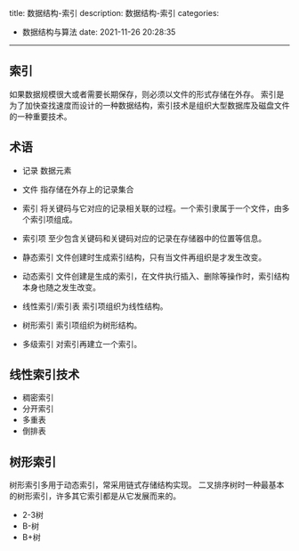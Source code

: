 title: 数据结构-索引
description: 数据结构-索引
categories:
  - 数据结构与算法
date: 2021-11-26 20:28:35
---

## 索引
如果数据规模很大或者需要长期保存，则必须以文件的形式存储在外存。
索引是为了加快查找速度而设计的一种数据结构，索引技术是组织大型数据库及磁盘文件的一种重要技术。

## 术语
- 记录 数据元素
- 文件 指存储在外存上的记录集合
- 索引 将关键码与它对应的记录相关联的过程。一个索引隶属于一个文件，由多个索引项组成。
- 索引项 至少包含关键码和关键码对应的记录在存储器中的位置等信息。

- 静态索引 文件创建时生成索引结构，只有当文件再组织是才发生改变。
- 动态索引 文件创建是生成的索引，在文件执行插入、删除等操作时，索引结构本身也随之发生改变。

- 线性索引/索引表 索引项组织为线性结构。
- 树形索引 索引项组织为树形结构。

- 多级索引 对索引再建立一个索引。

## 线性索引技术
- 稠密索引
- 分开索引
- 多重表
- 倒排表

## 树形索引
树形索引多用于动态索引，常采用链式存储结构实现。
二叉排序树时一种最基本的树形索引，许多其它索引都是从它发展而来的。

- 2-3树
- B-树
- B+树